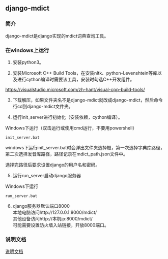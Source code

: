 ﻿## django-mdict

### 简介

django-mdict是django实现的mdict词典查询工具。

### 在windows上运行

1. 安装python3。

2. 安装Microsoft C++ Build Tools，在安装nltk、python-Levenshtein等库以及进行cython编译时需要该工具，安装时勾选C++开发组件。

[https://visualstudio.microsoft.com/zh-hant/visual-cpp-build-tools/
](https://visualstudio.microsoft.com/zh-hant/visual-cpp-build-tools/
)

3. 下载解压，如果文件夹名不是django-mdict就改成django-mdict，然后命令行cd到django-mdict文件夹。

4. 运行init_server进行初始化（安装依赖，cython编译）。

Windows下运行（双击运行或使用cmd运行，不要用powershell）

```
init_server.bat
```

windows下运行init_server.bat时会弹出文件夹选择框，第一次选择字典库路径，第二次选择发音库路径，路径记录在mdict_path.json文件中。

选择完路径后要求设置django的用户名和密码。

5. 运行run_server启动django服务器

Windows下运行
```
run_server.bat
```

6. django服务器默认端口8000
<br />本地电脑访问http://127.0.0.1:8000/mdict/
<br />其他设备访问http://本机ip:8000/mdict/
<br />可能需要设置防火墙入站链接，开放8000端口。

### 说明文档

[说明文档](documentation.md)